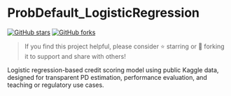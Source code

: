 # ProbDefault_LogisticRegression

[![GitHub stars](https://img.shields.io/github/stars/Chengyueminga/ProbDefault_LogisticRegression?style=social)](https://github.com/Chengyueminga/ProbDefault_LogisticRegression/stargazers)
[![GitHub forks](https://img.shields.io/github/forks/Chengyueminga/ProbDefault_LogisticRegression?style=social)](https://github.com/Chengyueminga/ProbDefault_LogisticRegression/network/members)

>  If you find this project helpful, please consider ⭐️ starring or 🍴 forking it to support and share with others!

Logistic regression-based credit scoring model using public Kaggle data, designed for transparent PD estimation, performance evaluation, and teaching or regulatory use cases.
